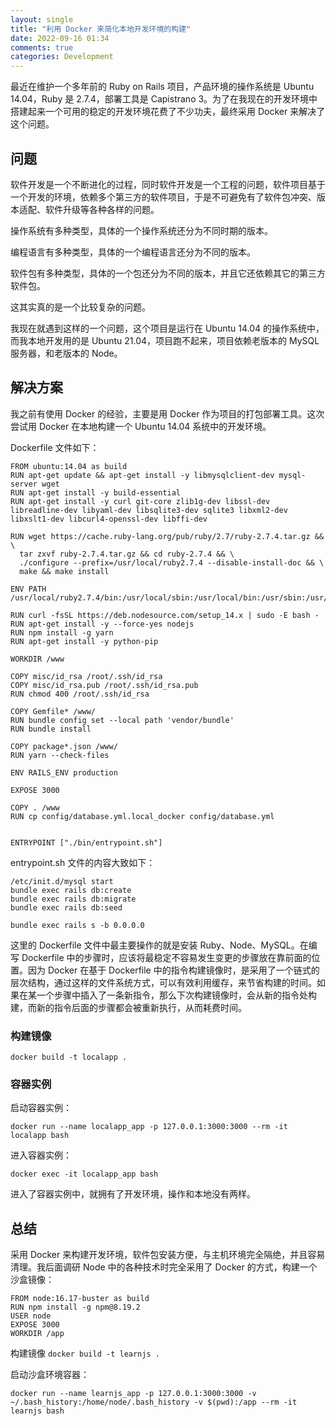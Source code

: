 ```yaml
---
layout: single
title: "利用 Docker 来简化本地开发环境的构建"
date: 2022-09-16 01:34
comments: true
categories: Development
---
```


最近在维护一个多年前的 Ruby on Rails 项目，产品环境的操作系统是 Ubuntu 14.04，Ruby 是 2.7.4，部署工具是 Capistrano 3。为了在我现在的开发环境中搭建起来一个可用的稳定的开发环境花费了不少功夫，最终采用 Docker 来解决了这个问题。

## 问题

软件开发是一个不断进化的过程，同时软件开发是一个工程的问题，软件项目基于一个开发的环境，依赖多个第三方的软件项目，于是不可避免有了软件包冲突、版本适配、软件升级等各种各样的问题。

操作系统有多种类型，具体的一个操作系统还分为不同时期的版本。

编程语言有多种类型，具体的一个编程语言还分为不同的版本。

软件包有多种类型，具体的一个包还分为不同的版本，并且它还依赖其它的第三方软件包。

这其实真的是一个比较复杂的问题。

我现在就遇到这样的一个问题，这个项目是运行在 Ubuntu 14.04 的操作系统中，而我本地开发用的是 Ubuntu 21.04，项目跑不起来，项目依赖老版本的 MySQL 服务器，和老版本的 Node。

## 解决方案

我之前有使用 Docker 的经验，主要是用 Docker 作为项目的打包部署工具。这次尝试用 Docker 在本地构建一个 Ubuntu 14.04 系统中的开发环境。

Dockerfile 文件如下：

```
FROM ubuntu:14.04 as build
RUN apt-get update && apt-get install -y libmysqlclient-dev mysql-server wget
RUN apt-get install -y build-essential
RUN apt-get install -y curl git-core zlib1g-dev libssl-dev libreadline-dev libyaml-dev libsqlite3-dev sqlite3 libxml2-dev libxslt1-dev libcurl4-openssl-dev libffi-dev

RUN wget https://cache.ruby-lang.org/pub/ruby/2.7/ruby-2.7.4.tar.gz && \
  tar zxvf ruby-2.7.4.tar.gz && cd ruby-2.7.4 && \
  ./configure --prefix=/usr/local/ruby2.7.4 --disable-install-doc && \
  make && make install

ENV PATH /usr/local/ruby2.7.4/bin:/usr/local/sbin:/usr/local/bin:/usr/sbin:/usr/bin:/sbin:/bin

RUN curl -fsSL https://deb.nodesource.com/setup_14.x | sudo -E bash -
RUN apt-get install -y --force-yes nodejs
RUN npm install -g yarn
RUN apt-get install -y python-pip

WORKDIR /www

COPY misc/id_rsa /root/.ssh/id_rsa
COPY misc/id_rsa.pub /root/.ssh/id_rsa.pub
RUN chmod 400 /root/.ssh/id_rsa

COPY Gemfile* /www/
RUN bundle config set --local path 'vendor/bundle'
RUN bundle install

COPY package*.json /www/
RUN yarn --check-files

ENV RAILS_ENV production

EXPOSE 3000

COPY . /www
RUN cp config/database.yml.local_docker config/database.yml


ENTRYPOINT ["./bin/entrypoint.sh"]

```

entrypoint.sh 文件的内容大致如下：

```
/etc/init.d/mysql start
bundle exec rails db:create
bundle exec rails db:migrate
bundle exec rails db:seed

bundle exec rails s -b 0.0.0.0
```

这里的 Dockerfile 文件中最主要操作的就是安装 Ruby、Node、MySQL。在编写 Dockerfile 中的步骤时，应该将最稳定不容易发生变更的步骤放在靠前面的位置。因为 Docker 在基于 Dockerfile 中的指令构建镜像时，是采用了一个链式的层次结构，通过这样的文件系统方式，可以有效利用缓存，来节省构建的时间。如果在某一个步骤中插入了一条新指令，那么下次构建镜像时，会从新的指令处构建，而新的指令后面的步骤都会被重新执行，从而耗费时间。

### 构建镜像

```
docker build -t localapp .
```

### 容器实例

启动容器实例：

```
docker run --name localapp_app -p 127.0.0.1:3000:3000 --rm -it localapp bash
```

进入容器实例：

```
docker exec -it localapp_app bash
```

进入了容器实例中，就拥有了开发环境，操作和本地没有两样。

## 总结

采用 Docker 来构建开发环境，软件包安装方便，与主机环境完全隔绝，并且容易清理。我后面调研 Node 中的各种技术时完全采用了 Docker 的方式，构建一个沙盒镜像：

```
FROM node:16.17-buster as build
RUN npm install -g npm@8.19.2
USER node
EXPOSE 3000
WORKDIR /app
```

构建镜像 `docker build -t learnjs .`

启动沙盒环境容器：

```
docker run --name learnjs_app -p 127.0.0.1:3000:3000 -v ~/.bash_history:/home/node/.bash_history -v $(pwd):/app --rm -it learnjs bash
```
